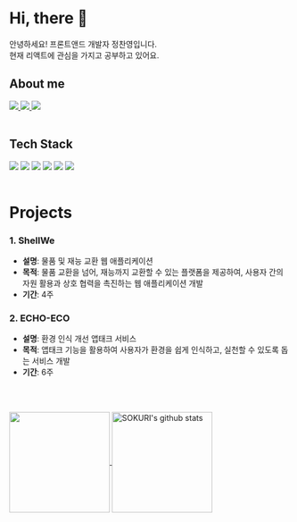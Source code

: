 

# Hi, there 👋

안녕하세요! 프론트앤드 개발자 정찬영입니다.
<br>
현재 리액트에 관심을 가지고 공부하고 있어요.

## About me

<div>
  <a href="mailto:q135794268020@gmail.com">
    <img src="https://img.shields.io/badge/Email-D14836?style=for-the-badge&logo=gmail&logoColor=white" />
  </a>
  <a href="https://velog.io/@jcy1016/posts">
    <img src="https://img.shields.io/badge/Velog-20C997?style=for-the-badge&logo=velog&logoColor=white" />
  </a>
  <a href="https://www.instagram.com/chaan__y/">
    <img src="https://img.shields.io/badge/Instagram-E4405F?style=for-the-badge&logo=instagram&logoColor=white" />
 </a>
</div>

<br>

## Tech Stack

<div>
<img src="https://img.shields.io/badge/Javascript-F7DF1E?style=for-the-badge&logo=javascript&logoColor=black">
<img src="https://img.shields.io/badge/Typescript-3178C6?style=for-the-badge&logo=typescript&logoColor=black">
<img src="https://img.shields.io/badge/React-61DAFB?style=for-the-badge&logo=react&logoColor=black">
<img src="https://img.shields.io/badge/react query-FF4154?style=for-the-badge&logo=react query&logoColor=black">
<img src="https://img.shields.io/badge/styledComponent-DB7093?style=for-the-badge&logo=styled-components&logoColor=black">
<img src="https://img.shields.io/badge/Recoil-3578E5?style=for-the-badge&logo=recoil&logoColor=black">
</div>

<br>

# Projects

### 1. ShellWe

- **설명**: 물품 및 재능 교환 웹 애플리케이션
- **목적**: 물품 교환을 넘어, 재능까지 교환할 수 있는 플랫폼을 제공하여, 사용자 간의 자원 활용과 상호 협력을 촉진하는 웹 애플리케이션 개발
- **기간**: 4주

### 2. ECHO-ECO

- **설명**: 환경 인식 개선 앱태크 서비스
- **목적**: 앱태크 기능을 활용하여 사용자가 환경을 쉽게 인식하고, 실천할 수 있도록 돕는 서비스 개발
- **기간**: 6주
  


<br><br>
<div>
<a href="https://github.com/imysh578"><img align="center" style="height:180px" src="https://github-readme-stats.vercel.app/api/top-langs/?username=Jeongchanyeong&layout=compact&theme=nord&hide_border=true" />
</a>
<a href="https://github.com/imysh578"><img align="center" style="height:180px" src="https://github-readme-stats.vercel.app/api?username=Jeongchanyeong&show_icons=true&include_all_commits=true&theme=nord&hide_border=true" alt="SOKURI's github stats" />
  </a>
</div>
